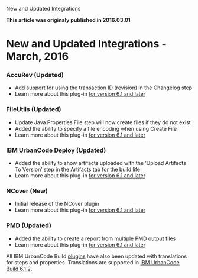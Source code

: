 





New and Updated Integrations

**This article was originaly published in 2016.03.01**


New and Updated Integrations - March, 2016
==========================================





### AccuRev (Updated)


* Add support for using the transaction ID (revision) in the Changelog step
* Learn more about this plug-in [for version 6.1 and later](https://developer.ibm.com/urbancode/plugin/accurev-ubuild/)




### FileUtils (Updated)


* Update Java Properties File step will now create files if they do not exist
* Added the ability to specify a file encoding when using Create File
* Learn more about this plug-in [for version 6.1 and later](https://developer.ibm.com/urbancode/plugin/file-utils-ubuild/)




### IBM UrbanCode Deploy (Updated)


* Added the ability to show artifacts uploaded with the ‘Upload Artifacts To Version’ step in the Artifacts tab for the build life
* Learn more about this plug-in [for version 6.1 and later](https://developer.ibm.com/urbancode/plugin/ibm-urbancode-deploy/)




### NCover (New)


* Initial release of the NCover plugin
* Learn more about this plug-in [for version 6.1 and later](https://developer.ibm.com/urbancode/plugin/ncover/)




### PMD (Updated)


* Added the ability to create a report from multiple PMD output files
* Learn more about this plug-in [for version 6.1 and later](https://developer.ibm.com/urbancode/plugin/pmd-ubuild/)




All IBM UrbanCode Build [plugins](https://developer.ibm.com/urbancode/plugins/ibm-urbancode-build/) have also been updated with translations for steps and properties. Translations are supported in [IBM UrbanCode Build 6.1.2](https://developer.ibm.com/urbancode/products/urbancode-build/whats-new/6-1-2-0/).





